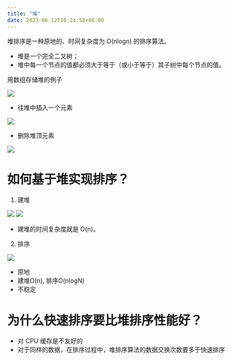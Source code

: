 ```yaml
---
title: "堆"
date: 2023-06-12T16:24:58+08:00
---
```


堆排序是一种原地的、时间复杂度为 O(nlogn) 的排序算法。

- 堆是一个完全二叉树；
- 堆中每一个节点的值都必须大于等于（或小于等于）其子树中每个节点的值。

用数组存储堆的例子

![](https://static001.geekbang.org/resource/image/4d/1e/4d349f57947df6590a2dd1364c3b0b1e.jpg?wh=1142*540)

- 往堆中插入一个元素

![](https://static001.geekbang.org/resource/image/e3/0e/e3744661e038e4ae570316bc862b2c0e.jpg?wh=1142*776)

- 删除堆顶元素

![](https://static001.geekbang.org/resource/image/11/60/110d6f442e718f86d2a1d16095513260.jpg?wh=1142*856)

# 如何基于堆实现排序？

1. 建堆

![](https://static001.geekbang.org/resource/image/50/1e/50c1e6bc6fe68378d0a66bdccfff441e.jpg?wh=1142*807)
![](https://static001.geekbang.org/resource/image/aa/9d/aabb8d15b1b92d5e040895589c60419d.jpg?wh=1142*856)

- 建堆的时间复杂度就是 O(n)。

2. 排序

![](https://static001.geekbang.org/resource/image/23/d1/23958f889ca48dbb8373f521708408d1.jpg?wh=1142*790)

- 原地
- 建堆O(n), 排序O(nlogN)
- 不稳定

# 为什么快速排序要比堆排序性能好？

- 对 CPU 缓存是不友好的
- 对于同样的数据，在排序过程中，堆排序算法的数据交换次数要多于快速排序
